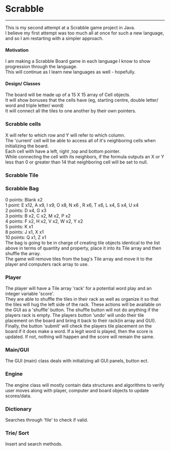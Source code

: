 # Scrabble

---
This is my second attempt at a Scrabble game project in Java.
<br>I believe my first attempt was too much all at once for such a new language, and so I am restarting with a simpler approach.
#### Motivation
I am making a Scrabble Board game in each language I know to show progression through the language.
<br>This will continue as I learn new languages as well - hopefully.
#### Design/ Classes
The board will be made up of a 15 X 15 array of Cell objects.
<br> It will show bonuses that the cells have (eg, starting centre, double letter/ word and triple letter/ word)
<br> It will connect all the tiles to one another by their own pointers.
### Scrabble cells
X will refer to which row and Y will refer to which column.
<br>The 'current' cell will be able to access all of it's neighboring cells when initializing the board.
<br>Each cell with have a left, right ,top and bottom pointer.
<br>While connecting the cell with its neighbors, if the formula outputs an X or Y less than 0 or greater than 14 that
neighboring cell will be set to null.
### Scrabble Tile

### Scrabble Bag
0 points: Blank x2
<br>1 point: E x12, A x9, I x9, O x8, N x6 , R x6, T x6, L x4, S x4, U x4
<br>2 points: D x4, G x3
<br>3 points: B x2, C x2, M x2, P x2
<br>4 points: F x2, H x2, V x2, W x2, Y x2
<br>5 points: K x1
<br>8 points: J x1, X x1
<br>10 points: Q x1, Z x1
<br> The bag is going to be in charge of creating tile objects identical to the list above in terms of
quantity and property, place it into its Tile array and then shuffle the array.
<br>The game will remove tiles from the bag's Tile array and move it to the player and computers rack array to use.
### Player
The player will have a Tile array 'rack' for a potential word play and an integer variable 'score'.
<br>They are able to shuffle the tiles in their rack as well as organize it so that the tiles will hug the left side of the rack.
These actions will be available on the GUI as a 'shuffle' button. The shuffle button will not do anything if the players rack is empty.
The players button 'undo' will undo their tile placement on the board and bring it back to their rack(in array and GUI).
<br>Finally, the button 'submit' will check the players tile placement on the board if it does make a word. If a legit word is played, then the score is updated. 
If not, nothing will happen and the score will remain the same.
### Main/GUI
The GUI (main) class deals with initializing all GUI panels, button ect.
### Engine
The engine class will mostly contain data structures and algorithms to verify user moves along with player, computer and board objects to update scores/data.
### Dictionary
Searches through 'file' to check if valid.
### Trie/ Sort
Insert and search methods.
